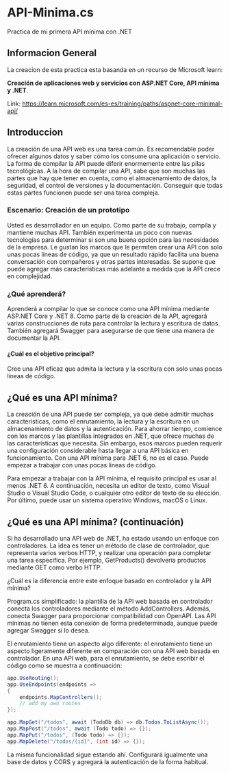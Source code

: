 # API-Minima.cs

Practica de mi primera API mínima con .NET

## Informacion General

La creacion de esta practica esta basanda en un recurso de Microsoft learn:

**Creación de aplicaciones web y servicios con ASP.NET Core, API mínima y .NET**.  

Link: <https://learn.microsoft.com/es-es/training/paths/aspnet-core-minimal-api/>

## Introduccion

La creación de una API web es una tarea común. Es recomendable poder ofrecer algunos datos y saber cómo los consume una aplicación o servicio. La forma de compilar la API puede diferir enormemente entre las pilas tecnológicas. A la hora de compilar una API, sabe que son muchas las partes que hay que tener en cuenta, como el almacenamiento de datos, la seguridad, el control de versiones y la documentación. Conseguir que todas estas partes funcionen puede ser una tarea compleja.

### Escenario: Creación de un prototipo

Usted es desarrollador en un equipo. Como parte de su trabajo, compila y mantiene muchas API. También experimenta un poco con nuevas tecnologías para determinar si son una buena opción para las necesidades de la empresa. Le gustan los marcos que le permiten crear una API con solo unas pocas líneas de código, ya que un resultado rápido facilita una buena conversación con compañeros y otras partes interesadas. Se supone que puede agregar más características más adelante a medida que la API crece en complejidad.

### ¿Qué aprenderá?

Aprenderá a compilar lo que se conoce como una API mínima mediante ASP.NET Core y .NET 8. Como parte de la creación de la API, agregará varias construcciones de ruta para controlar la lectura y escritura de datos. También agregará Swagger para asegurarse de que tiene una manera de documentar la API.

#### ¿Cuál es el objetivo principal?

Cree una API eficaz que admita la lectura y la escritura con solo unas pocas líneas de código.

## ¿Qué es una API mínima?

La creación de una API puede ser compleja, ya que debe admitir muchas características, como el enrutamiento, la lectura y la escritura en un almacenamiento de datos y la autenticación. Para ahorrar tiempo, comience con los marcos y las plantillas integrados en .NET, que ofrece muchas de las características que necesita. Sin embargo, esos marcos pueden requerir una configuración considerable hasta llegar a una API básica en funcionamiento. Con una API mínima para .NET 6, no es el caso. Puede empezar a trabajar con unas pocas líneas de código.

Para empezar a trabajar con la API mínima, el requisito principal es usar al menos .NET 6. A continuación, necesita un editor de texto, como Visual Studio o Visual Studio Code, o cualquier otro editor de texto de su elección. Por último, puede usar un sistema operativo Windows, macOS o Linux.

## ¿Qué es una API mínima? (continuación)

Si ha desarrollado una API web de .NET, ha estado usando un enfoque con controladores. La idea es tener un método de clase de controlador, que representa varios verbos HTTP, y realizar una operación para completar una tarea específica. Por ejemplo, GetProducts() devolvería productos mediante GET como verbo HTTP.

¿Cuál es la diferencia entre este enfoque basado en controlador y la API mínima?

Program.cs simplificado: la plantilla de la API web basada en controlador conecta los controladores mediante el método AddControllers. Además, conecta Swagger para proporcionar compatibilidad con OpenAPI. Las API mínimas no tienen esta conexión de forma predeterminada, aunque puede agregar Swagger si lo desea.

El enrutamiento tiene un aspecto algo diferente: el enrutamiento tiene un aspecto ligeramente diferente en comparación con una API web basada en controlador. En una API web, para el enrutamiento, se debe escribir el código como se muestra a continuación:

```csharp
app.UseRouting();
app.UseEndpoints(endpoints =>
{
    endpoints.MapControllers();
    // add my own routes
});
```

```csharp
app.MapGet("/todos", await (TodoDb db) => db.Todos.ToListAsync());
app.MapPost("/todos", await (Todo todo) => {});
app.MapPut("/todos", (Todo todo) => {});
app.MapDelete("/todos/{id}", (int id) => {});
```

La misma funcionalidad sigue estando ahí. Configurará igualmente una base de datos y CORS y agregará la autenticación de la forma habitual.

